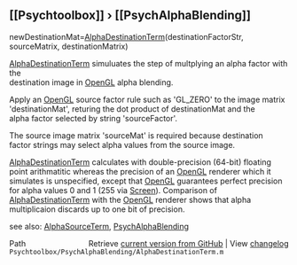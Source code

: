 ## [[Psychtoolbox]] &#8250; [[PsychAlphaBlending]]

newDestinationMat=[AlphaDestinationTerm](AlphaDestinationTerm)(destinationFactorStr, sourceMatrix, destinationMatrix)  
  
[AlphaDestinationTerm](AlphaDestinationTerm) simuluates the step of multplying an alpha factor with the  
destination image in [OpenGL](OpenGL) alpha blending.      
  
Apply an [OpenGL](OpenGL) source factor rule such as 'GL\_ZERO' to the image matrix  
'destinationMat', returing the dot product of destinationMat and the  
alpha factor selected by string 'sourceFactor'.    
  
The source image matrix 'sourceMat' is required because destination  
factor strings may select alpha values from the source image.  
  
[AlphaDestinationTerm](AlphaDestinationTerm) calculates with double-precision (64-bit) floating  
point arithmatitic whereas the precision of an [OpenGL](OpenGL) renderer which it  
simulates is unspecified, except that [OpenGL](OpenGL) guarantees perfect precision  
for alpha values 0 and 1 (255 via [Screen](Screen)).  Comparison of  
[AlphaDestinationTerm](AlphaDestinationTerm) with the [OpenGL](OpenGL) renderer shows that alpha  
multiplicaion discards up to one bit of precision.    
  
see also: [AlphaSourceTerm](AlphaSourceTerm), [PsychAlphaBlending](PsychAlphaBlending)  




<div class="code_header" style="text-align:right;">
  <span style="float:left;">Path&nbsp;&nbsp;</span> <span class="counter">Retrieve <a href=
  "https://raw.github.com/Psychtoolbox-3/Psychtoolbox-3/beta/Psychtoolbox/PsychAlphaBlending/AlphaDestinationTerm.m">current version from GitHub</a> | View <a href=
  "https://github.com/Psychtoolbox-3/Psychtoolbox-3/commits/beta/Psychtoolbox/PsychAlphaBlending/AlphaDestinationTerm.m">changelog</a></span>
</div>
<div class="code">
  <code>Psychtoolbox/PsychAlphaBlending/AlphaDestinationTerm.m</code>
</div>

